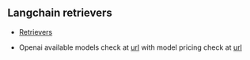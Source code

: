 ## Langchain retrievers

* [Retrievers](https://python.langchain.com/docs/modules/data_connection/retrievers/)

* Openai available models check at [url](https://platform.openai.com/docs/models) with model pricing check at [url](https://openai.com/pricing)
